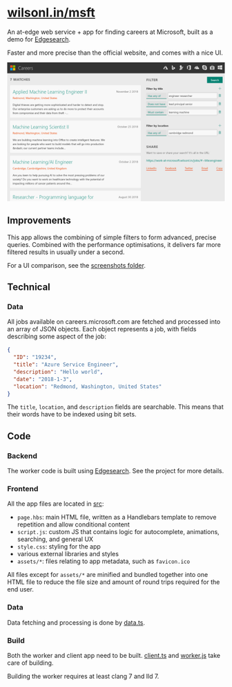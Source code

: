 # [wilsonl.in/msft](https://wilsonl.in/msft)

An at-edge web service + app for finding careers at Microsoft, built as a demo for [Edgesearch](https://github.com/wilsonzlin/edgesearch).

Faster and more precise than the official website, and comes with a nice UI.

![Screenshot of UI](./screenshots/this.png)

## Improvements

This app allows the combining of simple filters to form advanced, precise queries.
Combined with the performance optimisations, it delivers far more filtered results in usually under a second.

For a UI comparison, see the [screenshots folder](./screenshots).

## Technical

### Data

All jobs available on careers.microsoft.com are fetched and processed into an array of JSON objects.
Each object represents a job, with fields describing some aspect of the job:

```json
{
  "ID": "19234",
  "title": "Azure Service Engineer",
  "description": "Hello world",
  "date": "2018-1-3",
  "location": "Redmond, Washington, United States"
}
```

The `title`, `location`, and `description` fields are searchable. This means that their words have to be indexed using bit sets.

## Code

### Backend

The worker code is built using [Edgesearch](https://github.com/wilsonzlin/edgesearch). See the project for more details.

### Frontend

All the app files are located in [src](./src/):

- `page.hbs`: main HTML file, written as a Handlebars template to remove repetition and allow conditional content
- `script.js`: custom JS that contains logic for autocomplete, animations, searching, and general UX
- `style.css`: styling for the app
- various external libraries and styles
- `assets/*`: files relating to app metadata, such as `favicon.ico`

All files except for `assets/*` are minified and bundled together into one HTML file to reduce the file size and amount of round trips required for the end user.

### Data

Data fetching and processing is done by [data.ts](./build/src/data/data.ts).

### Build

Both the worker and client app need to be built. [client.ts](./build/src/client/client.ts) and [worker.js](./build/src/worker/worker.ts) take care of building.

Building the worker requires at least clang 7 and lld 7. 
